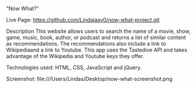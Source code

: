 "Now What?"

Live Page: 
https://github.com/Lindajaay0/now-what-project.git

Description This website allows users to search the name of a movie, 
show, game, music, book, author, or podcast and returns a list of similar 
content as recommendations. The recommendations also include a link to 
Wikipediaand a link to Youtube. This app uses the Tastedive API and takes 
advantage of the Wikipedia and Youtube keys they offer.

Technologies used: HTML, CSS, JavaScript and jQuery.

Screenshot:
file:///Users/Lindas/Desktop/now-what-screenshot.png
